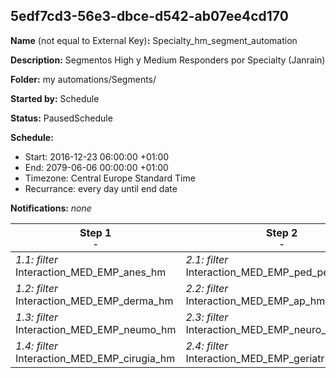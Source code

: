 ## 5edf7cd3-56e3-dbce-d542-ab07ee4cd170

**Name** (not equal to External Key)**:** Specialty_hm_segment_automation

**Description:** Segmentos High y Medium Responders por Specialty (Janrain)

**Folder:** my automations/Segments/

**Started by:** Schedule

**Status:** PausedSchedule

**Schedule:**

* Start: 2016-12-23 06:00:00 +01:00
* End: 2079-06-06 00:00:00 +01:00
* Timezone: Central Europe Standard Time
* Recurrance: every day until end date

**Notifications:** _none_


| Step 1<br>_<small>-</small>_ | Step 2<br>_<small>-</small>_ | Step 3<br>_<small>-</small>_ | Step 4<br>_<small>-</small>_ | Step 5<br>_<small>-</small>_ | Step 6<br>_<small>-</small>_ | Step 7<br>_<small>-</small>_ | Step 8<br>_<small>-</small>_ |
| --- | --- | --- | --- | --- | --- | --- | --- |
| _1.1: filter_<br>Interaction_MED_EMP_anes_hm | _2.1: filter_<br>Interaction_MED_EMP_ped_pedhosp_hm | _3.1: filter_<br>Interaction_MED_EMP_gastro_hm | _4.1: filter_<br>Interaction_MED_EMP_mt_hm | _5.1: filter_<br>Interaction_MED_EMP_gine_hm | _6.1: filter_<br>Interaction_FAR_farmacia_hospitalaria_hm | _7.1: filter_<br>Interaction_ENF_gine_hm | _8.1: filter_<br>Interaction_ENF_ped_pedhosp_hm |
| _1.2: filter_<br>Interaction_MED_EMP_derma_hm | _2.2: filter_<br>Interaction_MED_EMP_ap_hm | _3.2: filter_<br>Interaction_MED_EMP_mi_hm | _4.2: filter_<br>Interaction_MED_EMP_urg_hm | _5.2: filter_<br>Interaction_MED_EMP_orl_hm | _6.2: filter_<br>Interaction_MED_EMP_inf_hm | _7.2: filter_<br>Interaction_MED_EMP_ped_hm | _8.2: filter_<br>Interaction_ENF_ap_hm |
| _1.3: filter_<br>Interaction_MED_EMP_neumo_hm | _2.3: filter_<br>Interaction_MED_EMP_neuro_hm | _3.3: filter_<br>Interaction_MED_EMP_alergo_hm | _4.3: filter_<br>Interaction_MED_EMP_onco_hm | _5.3: filter_<br>Interaction_MED_EMP_ale_neum_ped_orl_neur_endo_hm | _6.3: filter_<br>Interaction_ENF_mt_hm | _7.3: filter_<br>Interaction_MED_EMP_reuma_hm | _8.3: filter_<br>Interaction_MED_EMP_radio_hm |
| _1.4: filter_<br>Interaction_MED_EMP_cirugia_hm | _2.4: filter_<br>Interaction_MED_EMP_geriatria_hm | _3.4: filter_<br>Interaction_MED_EMP_hemato_hm | _4.4: filter_<br>Interaction_MED_EMP_psiquiatria_hm | _5.4: filter_<br>Interaction_MED_EMP_cardio_hm | _6.4: filter_<br>Interaction_MED_EMP_endo_hm | _7.4: filter_<br>Interaction_MED_EMP_anatomia_patologica_hm | _8.4: filter_<br>Interaction_MED_EMP_mp_hm |
